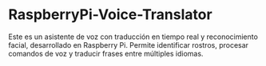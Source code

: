 # RaspberryPi-Voice-Translator
Este es un asistente de voz con traducción en tiempo real y reconocimiento facial, desarrollado en Raspberry Pi. Permite identificar rostros, procesar comandos de voz y traducir frases entre múltiples idiomas.
